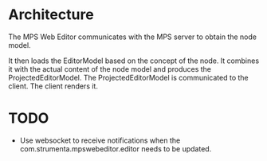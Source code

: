 # Architecture

The MPS Web Editor communicates with the MPS server to obtain the node model.

It then loads the EditorModel based on the concept of the node. It combines it with the actual content
of the node model and produces the ProjectedEditorModel. The ProjectedEditorModel is communicated
to the client. The client renders it. 

# TODO

* Use websocket to receive notifications when the com.strumenta.mpswebeditor.editor needs to be updated.


